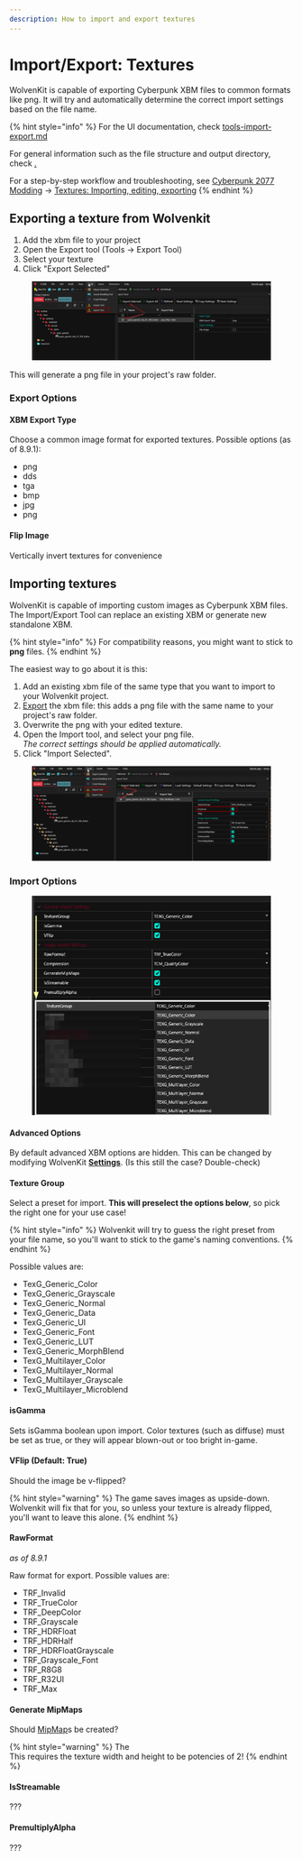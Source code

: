 ```yaml
---
description: How to import and export textures
---
```


# Import/Export: Textures

WolvenKit is capable of exporting Cyberpunk XBM files to common formats like png. It will try and automatically determine the correct import settings based on the file name.&#x20;

{% hint style="info" %}
For the UI documentation, check [tools-import-export.md](../../tools/tools-import-export.md "mention")

For general information such as the file structure and output directory, check [.](./ "mention")

For a step-by-step workflow and troubleshooting, see [Cyberpunk 2077 Modding](https://app.gitbook.com/o/-MP5ijqI11FeeX7c8-N8/s/4gzcGtLrr90pVjAWVdTc/ "mention") ->  [Textures: Importing, editing, exporting](https://app.gitbook.com/s/4gzcGtLrr90pVjAWVdTc/for-mod-creators/modding-guides/textures-and-luts/images-importing-editing-exporting "mention")
{% endhint %}

## Exporting a texture from Wolvenkit

1. Add the xbm file to your project
2. Open the Export tool (Tools -> Export Tool)
3. Select your texture
4. Click "Export Selected"

<figure><img src="../../../.gitbook/assets/images_export_selected.png" alt=""><figcaption></figcaption></figure>

This will generate a png file in your project's raw folder.

### Export Options

#### XBM Export Type

Choose a common image format for exported textures. Possible options (as of 8.9.1):

* png
* dds
* tga
* bmp
* jpg
* png

#### Flip Image

Vertically invert textures for convenience

## Importing textures

WolvenKit is capable of importing custom images as Cyberpunk XBM files. The Import/Export Tool can replace an existing XBM or generate new standalone XBM.&#x20;

{% hint style="info" %}
For compatibility reasons, you might want to stick to **png** files.
{% endhint %}

The easiest way to go about it is this:

1. Add an existing xbm file of the same type that you want to import to your Wolvenkit project.&#x20;
2. [Export](textures.md#exporting-a-texture-from-wolvenkit) the xbm file: this adds a png file with the same name to your project's raw folder.
3. Overwrite the png with your edited texture.
4. Open the Import tool, and select your png file. \
   _The correct settings should be applied automatically._&#x20;
5. Click "Import Selected".

<figure><img src="../../../.gitbook/assets/images_import_selected.png" alt=""><figcaption></figcaption></figure>

### Import Options

<figure><img src="../../../.gitbook/assets/wolvenkit_import_png.png" alt=""><figcaption></figcaption></figure>

####

#### Advanced Options

By default advanced XBM options are hidden. This can be changed by modifying WolvenKit [**Settings**](../../settings.md). (Is this still the case? Double-check)

#### Texture Group

Select a preset for import. **This will preselect the options below**, so pick  the right one for your use case!

{% hint style="info" %}
Wolvenkit will try to guess the right preset from your file name, so you'll want to stick to the game's naming conventions.
{% endhint %}

Possible values are:

* TexG\_Generic\_Color
* TexG\_Generic\_Grayscale
* TexG\_Generic\_Normal
* TexG\_Generic\_Data
* TexG\_Generic\_UI
* TexG\_Generic\_Font
* TexG\_Generic\_LUT
* TexG\_Generic\_MorphBlend
* TexG\_Multilayer\_Color
* TexG\_Multilayer\_Normal
* TexG\_Multilayer\_Grayscale
* TexG\_Multilayer\_Microblend

#### isGamma

Sets isGamma boolean upon import. Color textures (such as diffuse) must be set as true, or they will appear blown-out or too bright in-game.

#### VFlip (Default: True)

Should the image be v-flipped?

{% hint style="warning" %}
The game saves images as upside-down. Wolvenkit will fix that for you, so unless your texture is already flipped, you'll want to leave this alone.
{% endhint %}

#### RawFormat

_as of 8.9.1_

Raw format for export. Possible values are:

* TRF\_Invalid
* TRF\_TrueColor
* TRF\_DeepColor
* TRF\_Grayscale
* TRF\_HDRFloat
* TRF\_HDRHalf
* TRF\_HDRFloatGrayscale
* TRF\_Grayscale\_Font
* TRF\_R8G8
* TRF\_R32UI
* TRF\_Max

#### Generate MipMaps

Should [MipMap](https://en.wikipedia.org/wiki/Mipmap)s be created?

{% hint style="warning" %}
The \
This requires the texture width and height to be potencies of 2!
{% endhint %}

#### IsStreamable

???

#### PremultiplyAlpha

???

